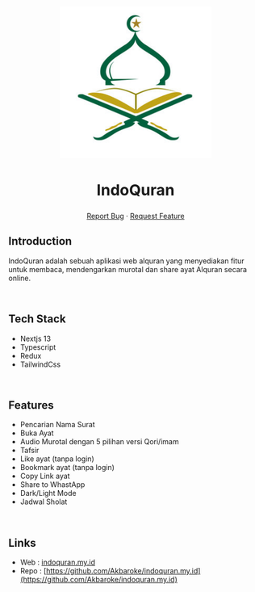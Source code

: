 <div align="center">
  <a href="https://www.indoquran.my.id">
    <img src="./public/favicon.ico" alt="Logo" width="300">
  </a>
  <h2 style="font-size:30px;" align="center"><strong>IndoQuran</strong></h2>
  <p align="center">
    <a href="https://github.com/Akbaroke/indoquran.my.id/issues">Report Bug</a>
    ·
    <a href="https://github.com/Akbaroke/indoquran.my.id/issues">Request Feature</a>
  </p>

</div>

## Introduction

IndoQuran adalah sebuah aplikasi web alquran yang menyediakan fitur untuk membaca, mendengarkan murotal dan share ayat Alquran secara online.

<br/>

## Tech Stack

- Nextjs 13
- Typescript
- Redux
- TailwindCss

<br/>

## Features

- Pencarian Nama Surat
- Buka Ayat
- Audio Murotal dengan 5 pilihan versi Qori/imam
- Tafsir
- Like ayat (tanpa login)
- Bookmark ayat (tanpa login)
- Copy Link ayat
- Share to WhastApp
- Dark/Light Mode
- Jadwal Sholat

<br/>

## Links

- Web : [indoquran.my.id](https://www.indoquran.my.id)
- Repo : [https://github.com/Akbaroke/indoquran.my.id](https://github.com/Akbaroke/indoquran.my.id)
